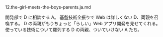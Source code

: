 12.the-girl-meets-the-boys-parents.ja.md

開発部で D に相談する A。
基盤技術全振りで Web は詳しくない D、両親を召喚する。
D の両親がもうちょっと「らしい」Web アプリ開発を見せてくれる。
使っている技術について羅列する D の両親、ついていけない A たち。
